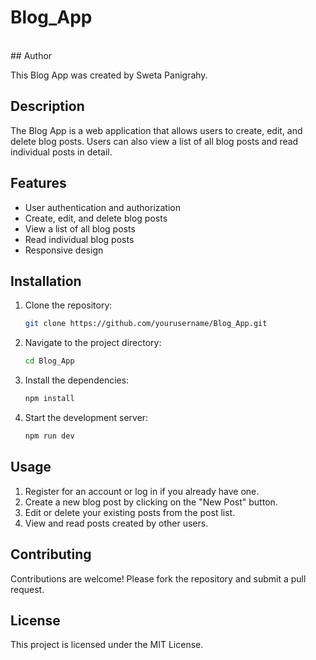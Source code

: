 # Blog_App
<br>
## Author

This Blog App was created by Sweta Panigrahy. 

## Description

The Blog App is a web application that allows users to create, edit, and delete blog posts. Users can also view a list of all blog posts and read individual posts in detail.

## Features

- User authentication and authorization
- Create, edit, and delete blog posts
- View a list of all blog posts
- Read individual blog posts
- Responsive design

## Installation

1. Clone the repository:
    ```bash
    git clone https://github.com/yourusername/Blog_App.git
    ```
2. Navigate to the project directory:
    ```bash
    cd Blog_App
    ```
3. Install the dependencies:
    ```bash
    npm install
    ```
4. Start the development server:
    ```bash
    npm run dev
    ```

## Usage

1. Register for an account or log in if you already have one.
2. Create a new blog post by clicking on the "New Post" button.
3. Edit or delete your existing posts from the post list.
4. View and read posts created by other users.

## Contributing

Contributions are welcome! Please fork the repository and submit a pull request.

## License

This project is licensed under the MIT License. 
